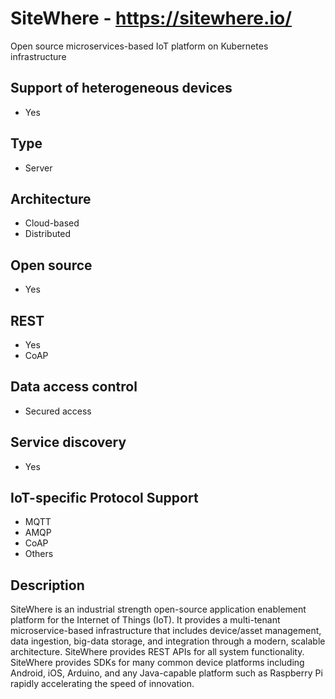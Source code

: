 # SiteWhere - https://sitewhere.io/
Open source microservices-based IoT platform on Kubernetes infrastructure

## Support of heterogeneous devices
- Yes

## Type
- Server

## Architecture
- Cloud-based
- Distributed

## Open source
- Yes

## REST
- Yes
- CoAP

## Data access control
- Secured access

## Service discovery
- Yes

## IoT-specific Protocol Support
- MQTT
- AMQP
- CoAP
- Others

## Description
SiteWhere is an industrial strength open-source application enablement platform for the Internet of Things (IoT). It provides a multi-tenant microservice-based infrastructure that includes device/asset management, data ingestion, big-data storage, and integration through a modern, scalable architecture.  SiteWhere provides REST APIs for all system functionality.  SiteWhere provides SDKs for many common device platforms including Android, iOS, Arduino, and any Java-capable platform such as Raspberry Pi rapidly accelerating the speed of innovation.
